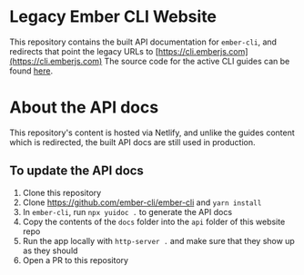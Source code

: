 # Legacy Ember CLI Website

This repository contains the built API documentation for `ember-cli`, and redirects that point the legacy URLs to [https://cli.emberjs.com](https://cli.emberjs.com)
The source code for the active CLI guides can be found [here](https://github.com/ember-learn/cli-guides).

# About the API docs

This repository's content is hosted via Netlify, and unlike the guides content which is redirected, the built API docs are still used in production.

## To update the API docs

1. Clone this repository
2. Clone https://github.com/ember-cli/ember-cli and `yarn install`
3. In `ember-cli`, run `npx yuidoc .` to generate the API docs
4. Copy the contents of the `docs` folder into the `api` folder of this website repo
5. Run the app locally with `http-server .` and make sure that they show up as they should
6. Open a PR to this repository
